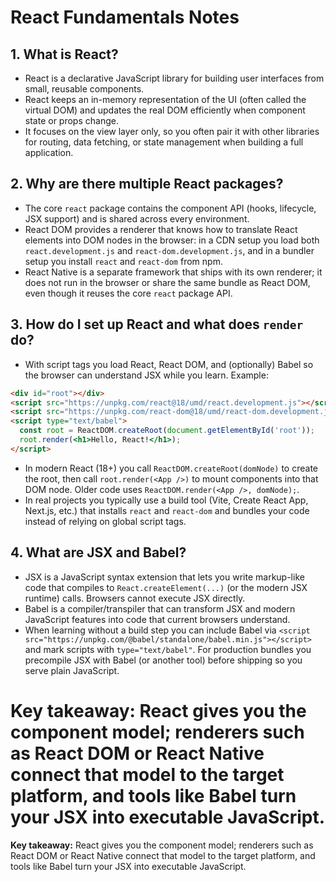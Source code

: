 # React Fundamentals Notes

## 1. What is React?
- React is a declarative JavaScript library for building user interfaces from small, reusable components.
- React keeps an in-memory representation of the UI (often called the virtual DOM) and updates the real DOM efficiently when component state or props change.
- It focuses on the view layer only, so you often pair it with other libraries for routing, data fetching, or state management when building a full application.

## 2. Why are there multiple React packages?
- The core `react` package contains the component API (hooks, lifecycle, JSX support) and is shared across every environment.
- React DOM provides a renderer that knows how to translate React elements into DOM nodes in the browser: in a CDN setup you load both `react.development.js` and `react-dom.development.js`, and in a bundler setup you install `react` and `react-dom` from npm.
- React Native is a separate framework that ships with its own renderer; it does not run in the browser or share the same bundle as React DOM, even though it reuses the core `react` package API.

## 3. How do I set up React and what does `render` do?
- With script tags you load React, React DOM, and (optionally) Babel so the browser can understand JSX while you learn. Example:

```html
<div id="root"></div>
<script src="https://unpkg.com/react@18/umd/react.development.js"></script>
<script src="https://unpkg.com/react-dom@18/umd/react-dom.development.js"></script>
<script type="text/babel">
  const root = ReactDOM.createRoot(document.getElementById('root'));
  root.render(<h1>Hello, React!</h1>);
</script>
```
- In modern React (18+) you call `ReactDOM.createRoot(domNode)` to create the root, then call `root.render(<App />)` to mount components into that DOM node. Older code uses `ReactDOM.render(<App />, domNode);`.
- In real projects you typically use a build tool (Vite, Create React App, Next.js, etc.) that installs `react` and `react-dom` and bundles your code instead of relying on global script tags.

## 4. What are JSX and Babel?
- JSX is a JavaScript syntax extension that lets you write markup-like code that compiles to `React.createElement(...)` (or the modern JSX runtime) calls. Browsers cannot execute JSX directly.
- Babel is a compiler/transpiler that can transform JSX and modern JavaScript features into code that current browsers understand.
- When learning without a build step you can include Babel via `<script src="https://unpkg.com/@babel/standalone/babel.min.js"></script>` and mark scripts with `type="text/babel"`. For production bundles you precompile JSX with Babel (or another tool) before shipping so you serve plain JavaScript.

**Key takeaway:** React gives you the component model; renderers such as React DOM or React Native connect that model to the target platform, and tools like Babel turn your JSX into executable JavaScript.
=======
**Key takeaway:** React gives you the component model; renderers such as React DOM or React Native connect that model to the target platform, and tools like Babel turn your JSX into executable JavaScript.
